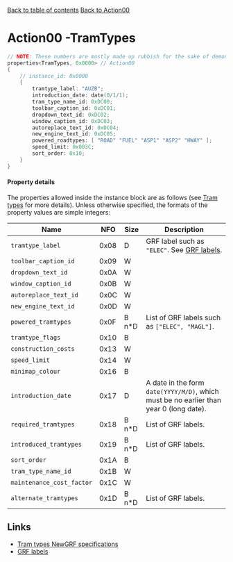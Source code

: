 [Back to table of contents](../index.md)
[Back to Action00](../actions/action00.md)

# Action00 -TramTypes

```c++
// NOTE: These numbers are mostly made up rubbish for the sake of demonstrating the format of each property.
properties<TramTypes, 0x0000> // Action00
{
    // instance_id: 0x0000
    {
        tramtype_label: "AUZB";
        introduction_date: date(0/1/1);
        tram_type_name_id: 0xDC00;
        toolbar_caption_id: 0xDC01;
        dropdown_text_id: 0xDC02;
        window_caption_id: 0xDC03;
        autoreplace_text_id: 0xDC04;
        new_engine_text_id: 0xDC05;
        powered_roadtypes: [ "ROAD" "FUEL" "ASP1" "ASP2" "HWAY" ];
        speed_limit: 0x003C;
        sort_order: 0x10;
    }
}
```

#### Property details

The properties allowed inside the instance block are as follows (see [Tram types](https://newgrf-specs.tt-wiki.net/wiki/Action0/Tramtypes) for more details). Unless otherwise specified, the formats of the property values are simple integers:

| Name | NFO | Size | Description |
|-|-|-|-|
| `tramtype_label`          | 0x08 | D     | GRF label such as `"ELEC"`. See [GRF labels](../sundries/grf_labels.md). |
| `toolbar_caption_id`      | 0x09 | W     |   |
| `dropdown_text_id`        | 0x0A | W     |   |
| `window_caption_id`       | 0x0B | W     |   |
| `autoreplace_text_id`     | 0x0C | W     |   |
| `new_engine_text_id`      | 0x0D | W     |   |
| `powered_tramtypes`       | 0x0F | B n*D | List of GRF labels such as `["ELEC", "MAGL"]`. |
| `tramtype_flags`          | 0x10 | B     |   |
| `construction_costs`      | 0x13 | W     |   |
| `speed_limit`             | 0x14 | W     |   |
| `minimap_colour`          | 0x16 | B     |   |
| `introduction_date`       | 0x17 | D     | A date in the form `date(YYYY/M/D)`, which must be no earlier than year 0 (long date). |
| `required_tramtypes`      | 0x18 | B n*D | List of GRF labels. |
| `introduced_tramtypes`    | 0x19 | B n*D | List of GRF labels. |
| `sort_order`              | 0x1A | B     |   |
| `tram_type_name_id`       | 0x1B | W     |   |
| `maintenance_cost_factor` | 0x1C | W     |   |
| `alternate_tramtypes`     | 0x1D | B n*D | List of GRF labels. |

## Links

- [Tram types NewGRF specifications](https://newgrf-specs.tt-wiki.net/wiki/Action0/Tramtypes)
- [GRF labels](../sundries/grf_labels.md)
